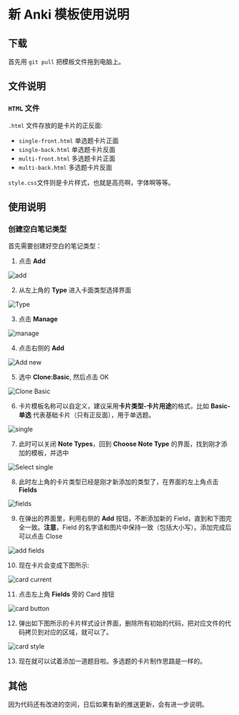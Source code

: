 # 新 Anki 模板使用说明

## 下载
首先用 `git pull` 把模板文件拖到电脑上。

## 文件说明
### `HTML` 文件
`.html` 文件存放的是卡片的正反面:
- `single-front.html` 单选题卡片正面
- `single-back.html`  单选题卡片反面
- `multi-front.html`  多选题卡片正面
- `multi-back.html`   多选题卡片反面

`style.css`文件则是卡片样式，也就是高亮啊，字体啊等等。

## 使用说明
### 创建空白笔记类型
首先需要创建好空白的笔记类型：
1. 点击 **Add**

![add](https://github.com/Linerre/Jessie/blob/master/anki/images/add.png)

2. 从左上角的 **Type** 进入卡面类型选择界面

![Type](https://github.com/Linerre/Jessie/blob/master/anki/images/type.png)

3. 点击 **Manage**
 
![manage](https://github.com/Linerre/Jessie/blob/master/anki/images/manage.png)

4. 点击右侧的 **Add**

![Add new](https://github.com/Linerre/Jessie/blob/master/anki/images/add-new.png)

5. 选中 **Clone:Basic**, 然后点击 OK
   
![Clone Basic](https://github.com/Linerre/Jessie/blob/master/anki/images/clone-basice.png)

6. 卡片模板名称可以自定义，建议采用**卡片类型-卡片用途**的格式，比如 **Basic-单选** 代表基础卡片（只有正反面），用于单选题。
 
![single](https://github.com/Linerre/Jessie/blob/master/anki/images/single.png)

7. 此时可以关闭 **Note Types**，回到 **Choose Note Type** 的界面，找到刚才添加的模板，并选中

![Select single](https://github.com/Linerre/Jessie/blob/master/anki/images/select%20single.png)

8. 此时左上角的卡片类型已经是刚才新添加的类型了，在界面的左上角点击 **Fields**

![fields](https://github.com/Linerre/Jessie/blob/master/anki/images/Fields.png)

9.  在弹出的界面里，利用右侧的 **Add** 按钮，不断添加新的 Field，直到和下图完全一致。**注意**，Field 的名字请和图片中保持一致（包括大小写）。添加完成后可以点击 Close
  
![add fields](https://github.com/Linerre/Jessie/blob/master/anki/images/add%20field.png)

10. 现在卡片会变成下图所示:

![card current](https://github.com/Linerre/Jessie/blob/master/anki/images/card-cur.png)

11.  点击左上角 **Fields** 旁的 Card 按钮
 
![card button](https://github.com/Linerre/Jessie/blob/master/anki/images/card%20button.png)

12.  弹出如下图所示的卡片样式设计界面，删除所有初始的代码，把对应文件的代码拷贝到对应的区域，就可以了。
    
![card style](https://github.com/Linerre/Jessie/blob/master/anki/images/cardstyle.png)

13.  现在就可以试着添加一道题目啦。多选题的卡片制作思路是一样的。

## 其他
因为代码还有改进的空间，日后如果有新的推送更新，会有进一步说明。
    
